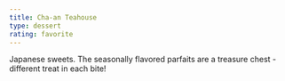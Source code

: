 ```yaml
---
title: Cha-an Teahouse
type: dessert
rating: favorite
---
```

Japanese sweets. The seasonally flavored parfaits are a treasure chest - different treat in each bite!
